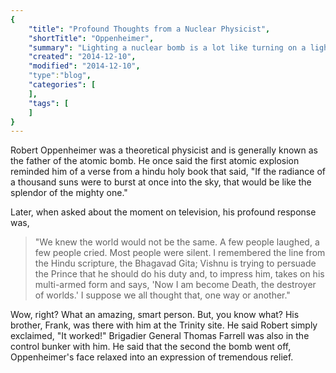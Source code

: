 ```yaml
---
{
    "title": "Profound Thoughts from a Nuclear Physicist",
    "shortTitle": "Oppenheimer",
    "summary": "Lighting a nuclear bomb is a lot like turning on a light.",
    "created": "2014-12-10",
    "modified": "2014-12-10",
    "type":"blog",
    "categories": [
    ],
    "tags": [
    ]
}
---
```

Robert Oppenheimer was a theoretical physicist and is generally known as the father of the atomic bomb. 
 He once said the first atomic explosion reminded him of a
verse 
from a 
hindu holy book that said, "If the radiance of a thousand suns were to burst at once into the sky, 
that would be like the splendor of the mighty one."

Later, when asked about the moment on television, his profound response was, 

<blockquote>"We knew the world would not be the same. A few people laughed, a few people cried. Most people were 
silent. I remembered the line from the Hindu scripture, the Bhagavad Gita; Vishnu is trying to persuade the Prince that 
he should do his duty and, to impress him, takes on his multi-armed form and says, 'Now I am become Death, the destroyer 
of worlds.' I suppose we all thought that, one way or another."</blockquote>

Wow, right? What an amazing, smart person. But, you know what? His brother, Frank, 
was there with him at the Trinity site. He said Robert simply exclaimed, "It worked!" Brigadier General Thomas Farrell 
was also in the control bunker with him. He said that the second the bomb went off, 
Oppenheimer's face relaxed into  an expression of tremendous relief.

